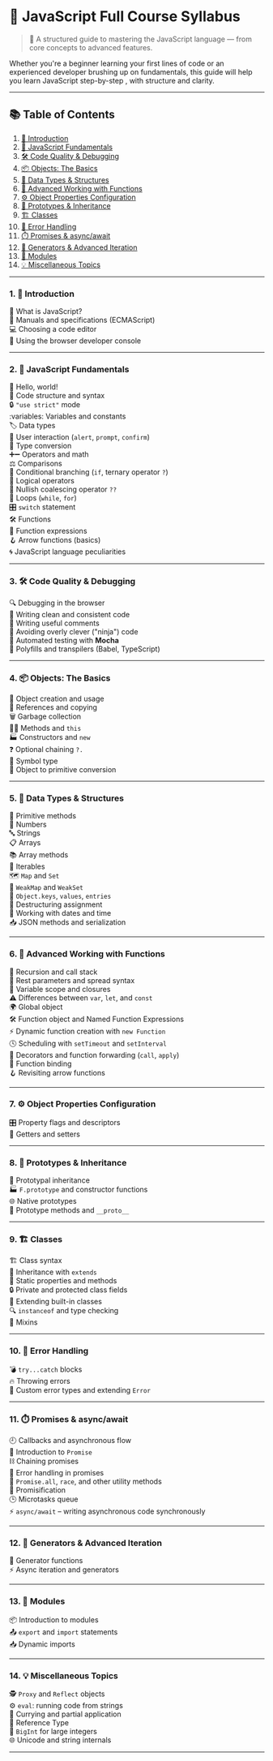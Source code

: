 # 🧠 JavaScript Full Course Syllabus

> 🚀 A structured guide to mastering the JavaScript language — from core concepts to advanced features.

Whether you're a beginner learning your first lines of code or an experienced developer brushing up on fundamentals, this guide will help you learn JavaScript step-by-step , with structure and clarity.

---

## 📚 Table of Contents

1. [👋 Introduction](#1-introduction)  
2. [🧱 JavaScript Fundamentals](#2-javascript-fundamentals)  
3. [🛠️ Code Quality & Debugging](#3-code-quality--debugging)  
4. [📦 Objects: The Basics](#4-objects-the-basics)  
5. [🔢 Data Types & Structures](#5-data-types--structures)  
6. [🔄 Advanced Working with Functions](#6-advanced-working-with-functions)  
7. [⚙️ Object Properties Configuration](#7-object-properties-configuration)  
8. [🧬 Prototypes & Inheritance](#8-prototypes-inheritance)  
9. [🏗️ Classes](#9-classes)  
10. [🚨 Error Handling](#10-error-handling)  
11. [⏱️ Promises & async/await](#11-promises--asyncawait)  
12. [🔁 Generators & Advanced Iteration](#12-generators--advanced-iteration)  
13. [📁 Modules](#13-modules)  
14. [💡 Miscellaneous Topics](#14-miscellaneous-topics)

---

### 1. 👋 Introduction

📘 What is JavaScript?  
📖 Manuals and specifications (ECMAScript)  
💻 Choosing a code editor  
🔧 Using the browser developer console

---

### 2. 🧱 JavaScript Fundamentals

🏁 Hello, world!  
📄 Code structure and syntax  
🔒 `"use strict"` mode  
:variables: Variables and constants  
🏷️ Data types  
💬 User interaction (`alert`, `prompt`, `confirm`)  
🔄 Type conversion  
➕➖ Operators and math  
⚖️ Comparisons  
🚦 Conditional branching (`if`, ternary operator `?`)  
🔌 Logical operators  
🥄 Nullish coalescing operator `??`  
🔁 Loops (`while`, `for`)  
🎛️ `switch` statement  
🛠️ Functions  
🧩 Function expressions  
🪝 Arrow functions (basics)  
🌀 JavaScript language peculiarities

---

### 3. 🛠️ Code Quality & Debugging

🔍 Debugging in the browser  
📝 Writing clean and consistent code  
📌 Writing useful comments  
🚫 Avoiding overly clever ("ninja") code  
🧪 Automated testing with **Mocha**  
🔄 Polyfills and transpilers (Babel, TypeScript)

---

### 4. 📦 Objects: The Basics

🧠 Object creation and usage  
🔗 References and copying  
🗑️ Garbage collection  
🧑‍💼 Methods and `this`  
🏭 Constructors and `new`  
❓ Optional chaining `?.`  
🔣 Symbol type  
🔄 Object to primitive conversion

---

### 5. 🔢 Data Types & Structures

📐 Primitive methods  
🔢 Numbers  
🔤 Strings  
📋 Arrays  
📚 Array methods  
🔁 Iterables  
🗺️ `Map` and `Set`  
🔐 `WeakMap` and `WeakSet`  
📂 `Object.keys`, `values`, `entries`  
🧷 Destructuring assignment  
📅 Working with dates and time  
📥 JSON methods and serialization

---

### 6. 🔄 Advanced Working with Functions

🔁 Recursion and call stack  
🧩 Rest parameters and spread syntax  
🔐 Variable scope and closures  
⚠️ Differences between `var`, `let`, and `const`  
🌍 Global object  
🛠️ Function object and Named Function Expressions  
⚡ Dynamic function creation with `new Function`  
🕓 Scheduling with `setTimeout` and `setInterval`  
🧱 Decorators and function forwarding (`call`, `apply`)  
🔗 Function binding  
🪝 Revisiting arrow functions

---

### 7. ⚙️ Object Properties Configuration

🎛️ Property flags and descriptors  
🔑 Getters and setters

---

### 8. 🧬 Prototypes & Inheritance

🧬 Prototypal inheritance  
🏭 `F.prototype` and constructor functions  
🌐 Native prototypes  
🧾 Prototype methods and `__proto__`

---

### 9. 🏗️ Classes

🏗️ Class syntax  
🧱 Inheritance with `extends`  
🔐 Static properties and methods  
🔒 Private and protected class fields  
🧩 Extending built-in classes  
🔍 `instanceof` and type checking  
🧩 Mixins

---

### 10. 🚨 Error Handling

💣 `try...catch` blocks  
🔥 Throwing errors  
🧰 Custom error types and extending `Error`

---

### 11. ⏱️ Promises & async/await

🕘 Callbacks and asynchronous flow  
🔮 Introduction to `Promise`  
⛓️ Chaining promises  
🚫 Error handling in promises  
🧮 `Promise.all`, `race`, and other utility methods  
🔁 Promisification  
🕒 Microtasks queue  
⚡ `async/await` – writing asynchronous code synchronously

---

### 12. 🔁 Generators & Advanced Iteration

🔁 Generator functions  
⚡ Async iteration and generators

---

### 13. 📁 Modules

📦 Introduction to modules  
📤 `export` and `import` statements  
📥 Dynamic imports

---

### 14. 💡 Miscellaneous Topics

🕵️ `Proxy` and `Reflect` objects  
⚙️ `eval`: running code from strings  
🧩 Currying and partial application  
📎 Reference Type  
🔢 `BigInt` for large integers  
🌐 Unicode and string internals

---

